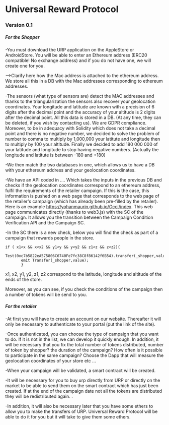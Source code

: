 # Universal Reward Protocol

### Version 0.1

##### For the Shopper

-You must download the URP application on the AppleStore or AndroidStore. You will be able to enter an Ethereum address (ERC20 compatible! No exchange address) and if you do not have one, we will create one for you.

-->Clarify here how the Mac address is attached to the ethereum address.
We store all this in a DB with the Mac addresses corresponding to ethereum addresses.

-The sensors (what type of sensors are) detect the MAC addresses and thanks to the triangularization the sensors also recover your geolocation coordinates. Your longitude and latitude are known with a precision of 6 digits after the decimal point and the accuracy of your altitude is 2 digits after the decimal point. All this data is stored in a DB. (At any time, they can be deleted, if you wish by contacting us). We are GDPR compliance. 
Moreover, to be in adequacy with Solidity which does not take a decimal point and there is no negative number, we decided to solve the problem of number to comma to multiply by 1,000,000 your latitute and longitude then to multiply by 100 your altitude. Finally we decided to add 180 000 000 of your latitude and longitude to stop having negative numbers. (Actually the longitude and latitute is between -180 and +180)

-We then match the two databases in one, which allows us to have a DB with your ethereum address and your geolocation coordinates.

-We have an API coded in .... Which takes the inputs in the previous DB and checks if the geolocation coordinates correspond to an ethereum address, fulfil the requirements of the retailer campaign. If this is the case, this information is pushed on a web page that corresponds to the web page of the retailer's campaign (which has already been pre-filled by the retailer). Here is an example https://yohanmaurin.github.io/Occi/index. This web page communicates directly (thanks to web3.js) with the SC of the campaign. It allows you the transition between the Campaign Condition Verification API and the Campaign SC.

-In the SC there is a new check, below you will find the check as part of a campaign that rewards people in the store.
```
if ( x1<x && x<x2 && y1<y && y<y2 && z1<z && z<z2){
       Test(0xc7b5822eA575806C6740Fe7fc38C8f86142f6B54).transfer(_shopper,value);
       emit Transfer(_shopper,value);
       }
```
x1, x2, y1, y2, z1, z2 correspond to the latitude, longitude and altitude of the ends of the store.

Moreover, as you can see, if you check the conditions of the campaign then a number of tokens will be send to you.

##### For the retailer

-At first you will have to create an account on our website. Thereafter it will only be necessary to authenticate to your portal (put the link of the site).

-Once authenticated, you can choose the type of campaign that you want to do. If it is not in the list, we can develop it quickly enough. In addition, it will be necessary that you fix the total number of tokens distributed, number of token by shopper? the duration of the campaign? How often is it possible to participate in the same campaign? Choose the Dapp that will measure the geolocation coordinates of your store etc ...

-When your campaign will be validated, a smart contract will be created.

-It will be necessary for you to buy urp directly from URP or directly on the market to be able to send them on the smart contract which has just been created. If at the end of the campaign date not all the tokens are distributed they will be redistributed again. . 

-In addition, it will also be necessary later that you have some ethers to allow you to make the transfers of URP. Universal Reward Protocol will be able to do it for you but it will take to give them some ethers.

